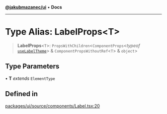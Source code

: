 [**@jakubmazanec/ui**](../README.md) • **Docs**

---

# Type Alias: LabelProps\<T\>

> **LabelProps**\<`T`\>: `PropsWithChildren`\<`ComponentProps`\<_typeof_
> [`useLabelTheme`](../functions/useLabelTheme.md)\> & `ComponentPropsWithoutRef`\<`T`\> &
> `object`\>

## Type Parameters

• **T** _extends_ `ElementType`

## Defined in

[packages/ui/source/components/Label.tsx:20](https://github.com/jakubmazanec/tools/blob/4809b04453aafb35a917917e0b4964a9ec0cd132/packages/ui/source/components/Label.tsx#L20)
